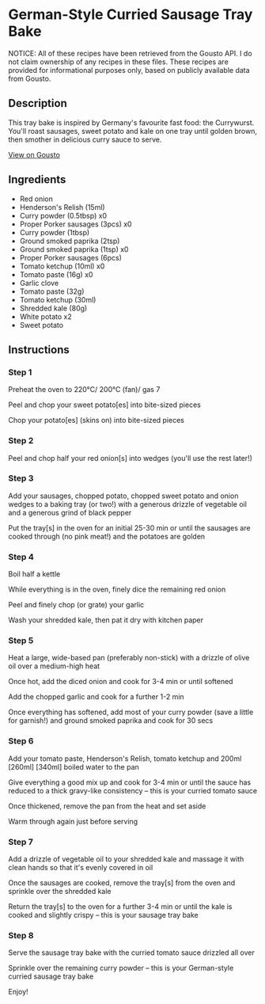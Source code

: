 # German-Style Curried Sausage Tray Bake

NOTICE: All of these recipes have been retrieved from the Gousto API. I do not claim ownership of any recipes in these files. These recipes are provided for informational purposes only, based on publicly available data from Gousto.

## Description

This tray bake is inspired by Germany's favourite fast food: the Currywurst. You'll roast sausages, sweet potato and kale on one tray until golden brown, then smother in delicious curry sauce to serve.  

[View on Gousto](https://www.gousto.co.uk/recipes/cookbook/german-style-curry-sausage-tray-bake)

## Ingredients

- Red onion
- Henderson's Relish (15ml)
- Curry powder (0.5tbsp) x0
- Proper Porker sausages (3pcs) x0
- Curry powder (1tbsp)
- Ground smoked paprika (2tsp)
- Ground smoked paprika (1tsp) x0
- Proper Porker sausages (6pcs)
- Tomato ketchup (10ml) x0
- Tomato paste (16g) x0
- Garlic clove
- Tomato paste (32g)
- Tomato ketchup (30ml)
- Shredded kale (80g)
- White potato x2
- Sweet potato

## Instructions


### Step 1

Preheat the oven to 220°C/ 200°C (fan)/ gas 7

Peel and chop your sweet potato[es] into bite-sized pieces

Chop your potato[es] (skins on) into bite-sized pieces


### Step 2

Peel and chop half your red onion[s] into wedges (you'll use the rest later!)


### Step 3

Add your sausages, chopped potato, chopped sweet potato and onion wedges to a baking tray (or two!) with a generous drizzle of vegetable oil and a generous grind of black pepper

Put the tray[s] in the oven for an initial 25-30 min or until the sausages are cooked through (no pink meat!) and the potatoes are golden


### Step 4

Boil half a kettle

While everything is in the oven, finely dice the remaining red onion

Peel and finely chop (or grate) your garlic

Wash your shredded kale, then pat it dry with kitchen paper


### Step 5

Heat a large, wide-based pan (preferably non-stick) with a drizzle of olive oil over a medium-high heat

Once hot, add the diced onion and cook for 3-4 min or until softened

Add the chopped garlic and cook for a further 1-2 min

Once everything has softened, add most of your curry powder (save a little for garnish!) and ground smoked paprika and cook for 30 secs


### Step 6

Add your tomato paste, Henderson's Relish, tomato ketchup and 200ml <span class="text-purple">[260ml]</span> <span class="text-danger">[340ml] </span>boiled water to the pan

Give everything a good mix up and cook for 3-4 min or until the sauce has reduced to a thick gravy-like consistency – this is your curried tomato sauce

Once thickened, remove the pan from the heat and set aside

Warm through again just before serving


### Step 7

Add a drizzle of vegetable oil to your shredded kale and massage it with clean hands so that it's evenly covered in oil

Once the sausages are cooked, remove the tray[s] from the oven and sprinkle over the shredded kale

Return the tray[s] to the oven for a further 3-4 min or until the kale is cooked and slightly crispy – this is your sausage tray bake

### Step 8

Serve the sausage tray bake with the curried tomato sauce drizzled all over

Sprinkle over the remaining curry powder – this is your German-style curried sausage tray bake

Enjoy!

